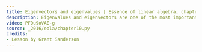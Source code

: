 ```yaml
---
title: Eigenvectors and eigenvalues | Essence of linear algebra, chapter 14
description: Eigenvalues and eigenvectors are one of the most important ideas in linear algebra, but what on earth are they?
video: PFDu9oVAE-g
source: _2016/eola/chapter10.py
credits:
- Lesson by Grant Sanderson
---
```

